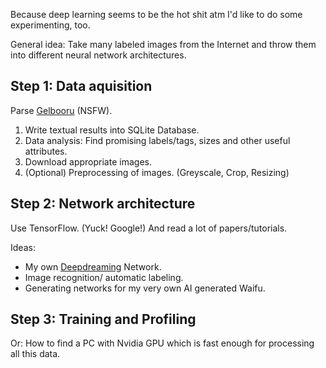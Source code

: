Because deep learning seems to be the hot shit atm I'd like to do some experimenting, too.

General idea: Take many labeled images from the Internet and throw them into different neural network architectures.

Step 1: Data aquisition
--------------
Parse [Gelbooru](http://gelbooru.com/) (NSFW).
1. Write textual results into SQLite Database.
2. Data analysis: Find promising labels/tags, sizes and other useful attributes.
3. Download appropriate images.
4. (Optional) Preprocessing of images. (Greyscale, Crop, Resizing)

Step 2: Network architecture
--------------
Use TensorFlow. (Yuck! Google!)
And read a lot of papers/tutorials.

Ideas: 
* My own [Deepdreaming](https://en.wikipedia.org/wiki/Deepdreaming) Network.
* Image recognition/ automatic labeling.
* Generating networks for my very own AI generated Waifu.

Step 3: Training and Profiling
--------------
Or: How to find a PC with Nvidia GPU which is fast enough for processing all this data.
